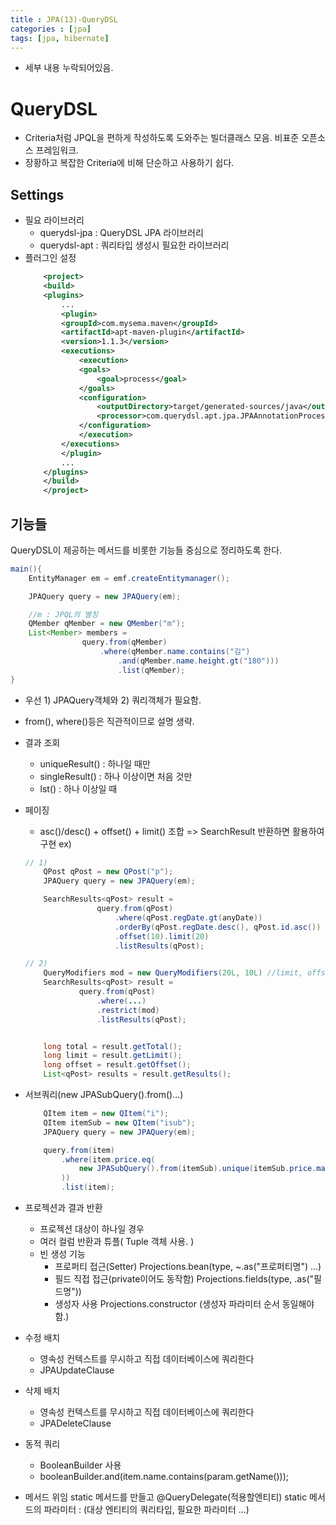 ```yaml
---
title : JPA(13)-QueryDSL
categories : [jpa]
tags: [jpa, hibernate]
---
```

- 세부 내용 누락되어있음.

# QueryDSL

 - Criteria처럼 JPQL을 편하게 작성하도록 도와주는 빌더클래스 모음. 비표준 오픈소스 프레임워크.
 - 장황하고 복잡한 Criteria에 비해 단순하고 사용하기 쉽다.

## Settings

 - 필요 라이브러리
   -  querydsl-jpa : QueryDSL JPA 라이브러리
   -  querydsl-apt : 쿼리타입 생성시 필요한 라이브러리
 - 플러그인 설정
    ```xml
        <project>
        <build>
        <plugins>
            ...
            <plugin>
            <groupId>com.mysema.maven</groupId>
            <artifactId>apt-maven-plugin</artifactId>
            <version>1.1.3</version>
            <executions>
                <execution>
                <goals>
                    <goal>process</goal>
                </goals>
                <configuration>
                    <outputDirectory>target/generated-sources/java</outputDirectory>
                    <processor>com.querydsl.apt.jpa.JPAAnnotationProcessor</processor>
                </configuration>
                </execution>
            </executions>
            </plugin>
            ...
        </plugins>
        </build>
        </project>
   ```


## 기능들

QueryDSL이 제공하는 메서드를 비롯한 기능들 중심으로 정리하도록 한다.

```java
main(){
    EntityManager em = emf.createEntitymanager();

    JPAQuery query = new JPAQuery(em);

    //m : JPQL의 별칭
    QMember qMember = new QMember("m");
    List<Member> members =
                query.from(qMember)
                    .where(qMember.name.contains("김")
                        .and(qMember.name.height.gt("180")))
                        .list(qMember);
}
```

 - 우선 1) JPAQuery객체와 2) 쿼리객체가 필요함.

 - from(), where()등은 직관적이므로 설명 생략. 

 - 결과 조회
    - uniqueResult() : 하나일 때만
    - singleResult() : 하나 이상이면 처음 것만
    - lst() : 하나 이상일 때

 - 페이징
    - asc()/desc() + offset() + limit() 조합 => SearchResult 반환하면 활용하여 구현
    ex)
    ```java
    // 1)
        QPost qPost = new QPost("p");
        JPAQuery query = new JPAQuery(em);

        SearchResults<qPost> result = 
                    query.from(qPost)
                        .where(qPost.regDate.gt(anyDate))
                        .orderBy(qPost.regDate.desc(), qPost.id.asc())
                        .offset(10).limit(20)
                        .listResults(qPost);
    
    // 2)
        QueryModifiers mod = new QueryModifiers(20L, 10L) //limit, offset
        SearchResults<qPost> result = 
                query.from(qPost)
                    .where(...)
                    .restrict(mod)
                    .listResults(qPost);


        long total = result.getTotal();
        long limit = result.getLimit();
        long offset = result.getOffset();
        List<qPost> results = result.getResults();
    ```

 - 서브쿼리(new JPASubQuery().from()...)

    ```java
        QItem item = new QItem("i");
        QItem itemSub = new QItem("isub");
        JPAQuery query = new JPAQuery(em);

        query.from(item)
            .where(item.price.eq(
                new JPASubQuery().from(itemSub).unique(itemSub.price.max())
            ))
            .list(item);
    ```


 - 프로젝션과 결과 반환
    - 프로젝션 대상이 하나일 경우
    - 여러 컬럼 반환과 튜플( Tuple 객체 사용. )
    - 빈 생성 기능
        - 프로퍼티 접근(Setter)
            Projections.bean(type, ~.as("프로퍼티명") ...)
        - 필드 직접 접근(private이어도 동작함)
            Projections.fields(type, .as("필드명"))
        - 생성자 사용
            Projections.constructor (생성자 파라미터 순서 동일해야함.)

 - 수정 배치
    - 영속성 컨텍스트를 무시하고 직접 데이터베이스에 쿼리한다
    - JPAUpdateClause

 - 삭제 배치
    - 영속성 컨텍스트를 무시하고 직접 데이터베이스에 쿼리한다
    - JPADeleteClause


 - 동적 쿼리
    - BooleanBuilder 사용
    - booleanBuilder.and(item.name.contains(param.getName()));


 - 메서드 위임
    static 메서드를 만들고 @QueryDelegate(적용할엔티티)
    static 메서드의 파라미터 : (대상 엔티티의 쿼리타입, 필요한 파라미터 ...)

 